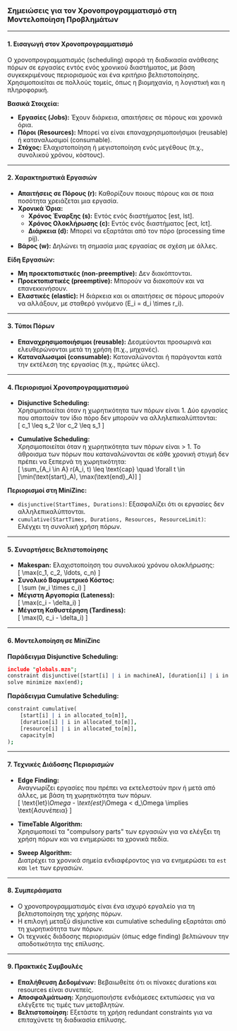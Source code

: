 ### Σημειώσεις για τον Χρονοπρογραμματισμό στη Μοντελοποίηση Προβλημάτων

---

#### **1. Εισαγωγή στον Χρονοπρογραμματισμό**
Ο χρονοπρογραμματισμός (scheduling) αφορά τη διαδικασία ανάθεσης πόρων σε εργασίες εντός ενός χρονικού διαστήματος, με βάση συγκεκριμένους περιορισμούς και ένα κριτήριο βελτιστοποίησης. Χρησιμοποιείται σε πολλούς τομείς, όπως η βιομηχανία, η λογιστική και η πληροφορική.

**Βασικά Στοιχεία:**
- **Εργασίες (Jobs):** Έχουν διάρκεια, απαιτήσεις σε πόρους και χρονικά όρια.
- **Πόροι (Resources):** Μπορεί να είναι επαναχρησιμοποιήσιμοι (reusable) ή καταναλωσιμοί (consumable).
- **Στόχος:** Ελαχιστοποίηση ή μεγιστοποίηση ενός μεγέθους (π.χ., συνολικού χρόνου, κόστους).

---

#### **2. Χαρακτηριστικά Εργασιών**
- **Απαιτήσεις σε Πόρους (r):** Καθορίζουν ποιους πόρους και σε ποια ποσότητα χρειάζεται μια εργασία.
- **Χρονικά Όρια:**
  - **Χρόνος Έναρξης (s):** Εντός ενός διαστήματος [est, lst].
  - **Χρόνος Ολοκλήρωσης (c):** Εντός ενός διαστήματος [ect, lct].
  - **Διάρκεια (d):** Μπορεί να εξαρτάται από τον πόρο (processing time pij).
- **Βάρος (w):** Δηλώνει τη σημασία μιας εργασίας σε σχέση με άλλες.

**Είδη Εργασιών:**
- **Μη προεκτοπιστικές (non-preemptive):** Δεν διακόπτονται.
- **Προεκτοπιστικές (preemptive):** Μπορούν να διακοπούν και να επανεκκινήσουν.
- **Ελαστικές (elastic):** Η διάρκεια και οι απαιτήσεις σε πόρους μπορούν να αλλάξουν, με σταθερό γινόμενο \(E_i = d_i \times r_i\).

---

#### **3. Τύποι Πόρων**
- **Επαναχρησιμοποιήσιμοι (reusable):** Δεσμεύονται προσωρινά και ελευθερώνονται μετά τη χρήση (π.χ., μηχανές).
- **Καταναλωσιμοί (consumable):** Καταναλώνονται ή παράγονται κατά την εκτέλεση της εργασίας (π.χ., πρώτες ύλες).

---

#### **4. Περιορισμοί Χρονοπρογραμματισμού**
- **Disjunctive Scheduling:**  
  Χρησιμοποιείται όταν η χωρητικότητα των πόρων είναι 1. Δύο εργασίες που απαιτούν τον ίδιο πόρο δεν μπορούν να αλληλεπικαλύπτονται:  
  \[ c_1 \leq s_2 \lor c_2 \leq s_1 \]

- **Cumulative Scheduling:**  
  Χρησιμοποιείται όταν η χωρητικότητα των πόρων είναι > 1. Το άθροισμα των πόρων που καταναλώνονται σε κάθε χρονική στιγμή δεν πρέπει να ξεπερνά τη χωρητικότητα:  
  \[ \sum_{A_i \in A} r(A_i, t) \leq \text{cap} \quad \forall t \in [\min(\text{start}_A), \max(\text{end}_A)] \]

**Περιορισμοί στη MiniZinc:**
- `disjunctive(StartTimes, Durations)`: Εξασφαλίζει ότι οι εργασίες δεν αλληλεπικαλύπτονται.
- `cumulative(StartTimes, Durations, Resources, ResourceLimit)`: Ελέγχει τη συνολική χρήση πόρων.

---

#### **5. Συναρτήσεις Βελτιστοποίησης**
- **Makespan:** Ελαχιστοποίηση του συνολικού χρόνου ολοκλήρωσης:  
  \[ \max(c_1, c_2, \ldots, c_n) \]
- **Συνολικό Βαρυμετρικό Κόστος:**  
  \[ \sum (w_i \times c_i) \]
- **Μέγιστη Αργοπορία (Lateness):**  
  \[ \max(c_i - \delta_i) \]
- **Μέγιστη Καθυστέρηση (Tardiness):**  
  \[ \max(0, c_i - \delta_i) \]

---

#### **6. Μοντελοποίηση σε MiniZinc**
**Παράδειγμα Disjunctive Scheduling:**
```prolog
include "globals.mzn";
constraint disjunctive([start[i] | i in machineA], [duration[i] | i in machineA]);
solve minimize max(end);
```

**Παράδειγμα Cumulative Scheduling:**
```prolog
constraint cumulative(
    [start[i] | i in allocated_to[m]],
    [duration[i] | i in allocated_to[m]],
    [resource[i] | i in allocated_to[m]],
    capacity[m]
);
```

---

#### **7. Τεχνικές Διάδοσης Περιορισμών**
- **Edge Finding:**  
  Αναγνωρίζει εργασίες που πρέπει να εκτελεστούν πριν ή μετά από άλλες, με βάση τη χωρητικότητα των πόρων.  
  \[ \text{let}_\Omega - \text{est}_\Omega < d_\Omega \implies \text{Ασυνέπεια} \]

- **TimeTable Algorithm:**  
  Χρησιμοποιεί τα "compulsory parts" των εργασιών για να ελέγξει τη χρήση πόρων και να ενημερώσει τα χρονικά πεδία.

- **Sweep Algorithm:**  
  Διατρέχει τα χρονικά σημεία ενδιαφέροντος για να ενημερώσει τα `est` και `let` των εργασιών.

---

#### **8. Συμπεράσματα**
- Ο χρονοπρογραμματισμός είναι ένα ισχυρό εργαλείο για τη βελτιστοποίηση της χρήσης πόρων.
- Η επιλογή μεταξύ disjunctive και cumulative scheduling εξαρτάται από τη χωρητικότητα των πόρων.
- Οι τεχνικές διάδοσης περιορισμών (όπως edge finding) βελτιώνουν την αποδοτικότητα της επίλυσης.

---

#### **9. Πρακτικές Συμβουλές**
- **Επαλήθευση Δεδομένων:** Βεβαιωθείτε ότι οι πίνακες durations και resources είναι συνεπείς.
- **Αποσφαλμάτωση:** Χρησιμοποιήστε ενδιάμεσες εκτυπώσεις για να ελέγξετε τις τιμές των μεταβλητών.
- **Βελτιστοποίηση:** Εξετάστε τη χρήση redundant constraints για να επιταχύνετε τη διαδικασία επίλυσης.
